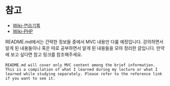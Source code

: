 # 참고
* [Wiki-연습기록](https://github.com/JJine/C-task-exercise/wiki/연습-기록) 
* [Wiki-PHP](https://github.com/JJine/C-task-exercise/wiki/PHP)

README.md에서는 간략한 정보들 중에서 MVC 내용만 다룰 예정입니다. 강의하면서 알게 된 내용들이나 혹은 따로 공부하면서 알게 된 내용들을 모아 정리한 글입니다. 만약에 보고 싶다면 참고 링크를 참조해주세요.<br><br>
``README.md will cover only MVC content among the brief information. This is a compilation of what I learned during my lecture or what I learned while studying separately. Please refer to the reference link if you want to see it.``
# 
